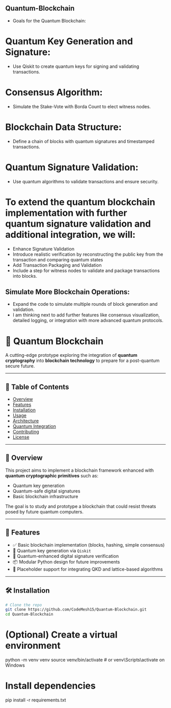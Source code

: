 ## Quantum-Blockchain
- Goals for the Quantum Blockchain:
# Quantum Key Generation and Signature:
- Use Qiskit to create quantum keys for signing and validating transactions.
# Consensus Algorithm:
- Simulate the Stake-Vote with Borda Count to elect witness nodes.
# Blockchain Data Structure:
- Define a chain of blocks with quantum signatures and timestamped transactions.
# Quantum Signature Validation:
- Use quantum algorithms to validate transactions and ensure security.

# To extend the quantum blockchain implementation with further quantum signature validation and additional integration, we will:

- Enhance Signature Validation
- Introduce realistic verification by reconstructing the public key from the transaction and comparing quantum states
- Add Transaction Packaging and Validation
- Include a step for witness nodes to validate and package transactions into blocks.

## Simulate More Blockchain Operations:
- Expand the code to simulate multiple rounds of block generation and validation.
- I am thinking next to add further features like consensus visualization, detailed logging, or integration with more advanced quantum protocols.

# 🧠 Quantum Blockchain

A cutting-edge prototype exploring the integration of **quantum cryptography** into **blockchain technology** to prepare for a post-quantum secure future.

---

## 📌 Table of Contents
- [Overview](#-overview)
- [Features](#-features)
- [Installation](#-installation)
- [Usage](#-usage)
- [Architecture](#-architecture)
- [Quantum Integration](#-quantum-integration)
- [Contributing](#-contributing)
- [License](#-license)

---

## 🧩 Overview

This project aims to implement a blockchain framework enhanced with **quantum cryptographic primitives** such as:
- Quantum key generation
- Quantum-safe digital signatures
- Basic blockchain infrastructure

The goal is to study and prototype a blockchain that could resist threats posed by future quantum computers.

---

## 🚀 Features

- ✅ Basic blockchain implementation (blocks, hashing, simple consensus)
- 🔐 Quantum key generation via `Qiskit`
- 🧾 Quantum-enhanced digital signature verification
- 📦 Modular Python design for future improvements
- 🧪 Placeholder support for integrating QKD and lattice-based algorithms

---

## 🛠 Installation

```bash
# Clone the repo
git clone https://github.com/CodeMesh15/Quantum-Blockchain.git
cd Quantum-Blockchain
```

# (Optional) Create a virtual environment
python -m venv venv
source venv/bin/activate  # or venv\Scripts\activate on Windows

# Install dependencies
pip install -r requirements.txt

